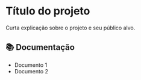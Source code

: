 # Título do projeto

Curta explicação sobre o projeto e seu público alvo.

## 📚 Documentação

- Documento 1
- Documento 2